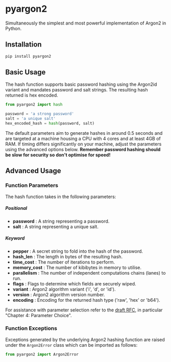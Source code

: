 # pyargon2

Simultaneously the simplest and most powerful implementation of Argon2 in Python.

## Installation 

```bash
pip install pyargon2
```

## Basic Usage

The hash function supports basic password hashing using the Argon2id variant and mandates password and salt strings. The resulting hash returned is hex encoded.

```python
from pyargon2 import hash

password = 'a strong password'
salt = 'a unique salt'
hex_encoded_hash = hash(password, salt)
```

The default parameters aim to generate hashes in around 0.5 seconds and are targeted at a machine housing a CPU with 4 cores and at least 4GB of RAM. If timing differs significantly on your machine, adjust the parameters using the advanced options below.
**Remember password hashing should be slow for security so don't optimise for speed!**

## Advanced Usage

### Function Parameters

The hash function takes in the following parameters:

##### Positional

- **password** : A string representing a password.
- **salt** : A string representing a unique salt.

##### Keyword

- **pepper** : A secret string to fold into the hash of the password.
- **hash_len** : The length in bytes of the resulting hash.
- **time_cost** : The number of iterations to perform.
- **memory_cost** : The number of kibibytes in memory to utilise.
- **parallelism** : The number of independent computations chains (lanes) to run.
- **flags** : Flags to determine which fields are securely wiped.
- **variant** : Argon2 algorithm variant ('i', 'd', or 'id').
- **version** : Argon2 algorithm version number.
- **encoding** : Encoding for the returned hash type ('raw', 'hex' or 'b64').

For assistance with parameter selection refer to the [draft RFC](https://www.ietf.org/id/draft-irtf-cfrg-argon2-10.txt), in particular "Chapter 4: Parameter Choice".

### Function Exceptions

Exceptions generated by the underlying Argon2 hashing function are raised under the `Argon2Error` class which can be imported as follows:

```python
from pyargon2 import Argon2Error
```